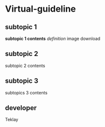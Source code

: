 # Virtual-guideline

## subtopic 1

**subtopic 1 contents**
*definition*
image download
 
## subtopic 2
subtopic 2 contents

## subtopic 3
subtopics 3 contents

## developer
Teklay
 
